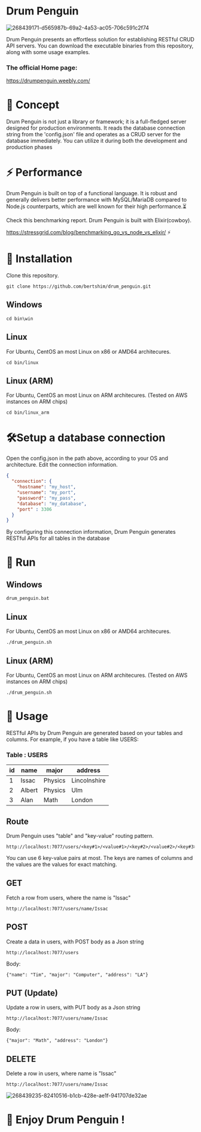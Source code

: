 # Drum Penguin

![268439171-d565987b-69a2-4a53-ac05-706c591c2f74](https://github.com/bertshim/drum_penguin/assets/5170244/740e4689-a39e-47ba-83f1-5fe05e330124)

Drum Penguin presents an effortless solution for establishing RESTful CRUD API servers.
You can download the executable binaries from this repository, along with some usage examples.

### The official Home page:
https://drumpenguin.weebly.com/

# 🚀 Concept
Drum Penguin is not just a library or framework; it is a full-fledged server designed for production environments. 
It reads the database connection string from the 'config.json' file and operates as a CRUD server for the database immediately. 
You can utilize it during both the development and production phases

# ⚡ Performance 
Drum Penguin is built on top of a functional language.
It is robust and generally delivers better performance with MySQL/MariaDB compared to Node.js counterparts, 
which are well known for their high performance.⏳

Check this benchmarking report. Drum Penguin is built with Elixir(cowboy).

https://stressgrid.com/blog/benchmarking_go_vs_node_vs_elixir/ ⚡ 

# 🎯 Installation

Clone this repository.

```console
git clone https://github.com/bertshim/drum_penguin.git
```

## Windows
```console
cd bin\win
```
## Linux
For Ubuntu, CentOS an most Linux on x86 or AMD64 architecures.
```console
cd bin/linux
```
## Linux (ARM)
For Ubuntu, CentOS an most Linux on ARM architecures.
(Tested on AWS instances on ARM chips)
```console
cd bin/linux_arm
```

# 🛠Setup a database connection 
Open the config.json in the path above, according to your OS and architecture.
Edit the connection information.

```json
{
  "connection": {
    "hostname": "my_host",
    "username": "my_port",
    "password": "my_pass",
    "database": "my_database",
    "port" : 3306
  }
}
```
By configuring this connection information, Drum Penguin generates RESTful APIs for all tables in the database

# 🚗 Run

## Windows
```console
drum_penguin.bat
```
## Linux
For Ubuntu, CentOS an most Linux on x86 or AMD64 architecures.
```console
./drum_penguin.sh
```
## Linux (ARM)
For Ubuntu, CentOS an most Linux on ARM architecures.
(Tested on AWS instances on ARM chips)
```console
./drum_penguin.sh
```

# 🎨 Usage
RESTful APIs by Drum Penguin are generated based on your tables and columns. For example, if you have a table like USERS:

### Table : USERS
| id | name    | major    | address      |
|--- |---      |---       |---           |
| 1  | Issac   | Physics  | Lincolnshire |
| 2  | Albert  | Physics  | Ulm          |
| 3  | Alan    | Math     | London       |

## Route
Drum Penguin uses "table" and "key-value" routing pattern.
```console
http://localhost:7077/users/<key#1>/<value#1>/<key#2>/<value#2>/<key#3>/<value#3> 
```
You can use 6 key-value pairs at most.
The keys are names of columns and the values are the values for exact matching.

## GET
Fetch a row from users, where the name is "Issac"
```console
http://localhost:7077/users/name/Issac 
```

## POST
Create a data in users, with POST body as a Json string
```console
http://localhost:7077/users
```
Body:
```console
{"name": "Tim", "major": "Computer", "address": "LA"} 
```

## PUT (Update)
Update a row in users, with PUT body as a Json string
```console
http://localhost:7077/users/name/Issac
```
Body:
```console
{"major": "Math", "address": "London"}
```

## DELETE
Delete a row in users, where name is "Issac"
```console
http://localhost:7077/users/name/Issac
```

![268439235-82410516-b1cb-428e-ae1f-941707de32ae](https://github.com/bertshim/drum_penguin/assets/5170244/b0d97e75-a783-4dd4-af89-30095a96f28c)

# 🍦 Enjoy Drum Penguin !

